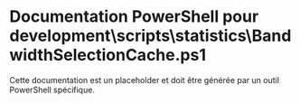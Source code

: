 # Documentation PowerShell pour development\scripts\statistics\BandwidthSelectionCache.ps1

Cette documentation est un placeholder et doit être générée par un outil PowerShell spécifique.
